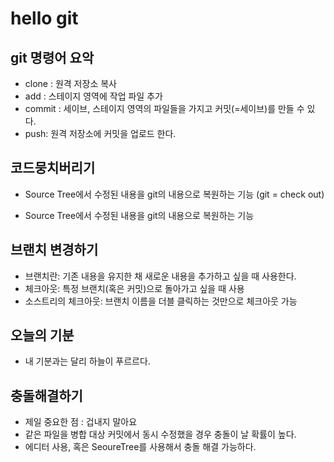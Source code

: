 # hello git

## git 명령어 요악

 - clone : 원격 저장소 복사
 - add : 스테이지 영역에 작업 파일 추가
 - commit : 세이브, 스테이지 영역의 파일들을 가지고 커밋(=세이브)를 만들 수 있다.
 - push: 원격 저장소에 커밋을 업로드 한다.

 ## 코드뭉치버리기
 - Source Tree에서 수정된 내용을 git의 내용으로 복원하는 기능 (git = check out)

 - Source Tree에서 수정된 내용을 git의 내용으로 복원하는 기능

 ## 브랜치 변경하기
 - 브랜치란: 기존 내용을 유지한 채 새로운 내용을 추가하고 싶을 때 사용한다.
 - 체크아웃: 특정 브랜치(혹은 커밋)으로 돌아가고 싶을 때 사용
 - 소스트리의 체크아웃: 브랜치 이름을 더블 클릭하는 것만으로 체크아웃 가능

 ## 오늘의 기분

 - 내 기분과는 달리 하늘이 푸르르다.

 ## 충돌해결하기
 - 제일 중요한 점 : 겁내지 말아요
 - 같은 파일을 병합 대상 커밋에서 동시 수정했을 경우 충돌이 날 확률이 높다.
 - 에디터 사용, 혹은 SeoureTree를 사용해서 충돌 해결 가능하다.